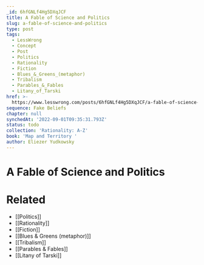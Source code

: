 ```yaml
---
_id: 6hfGNLf4Hg5DXqJCF
title: A Fable of Science and Politics
slug: a-fable-of-science-and-politics
type: post
tags:
  - LessWrong
  - Concept
  - Post
  - Politics
  - Rationality
  - Fiction
  - Blues_&_Greens_(metaphor)
  - Tribalism
  - Parables_&_Fables
  - Litany_of_Tarski
href: >-
  https://www.lesswrong.com/posts/6hfGNLf4Hg5DXqJCF/a-fable-of-science-and-politics
sequence: Fake Beliefs
chapter: null
synchedAt: '2022-09-01T09:35:31.793Z'
status: todo
collection: 'Rationality: A-Z'
book: 'Map and Territory '
author: Eliezer Yudkowsky
---
```


# A Fable of Science and Politics


# Related

- [[Politics]]
- [[Rationality]]
- [[Fiction]]
- [[Blues & Greens (metaphor)]]
- [[Tribalism]]
- [[Parables & Fables]]
- [[Litany of Tarski]]